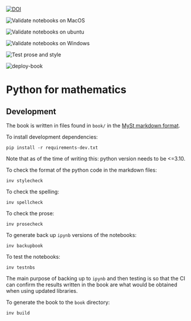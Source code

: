 [![DOI](https://zenodo.org/badge/DOI/10.5281/zenodo.4074114.svg)](https://doi.org/10.5281/zenodo.4074114)

![Validate notebooks on MacOS](https://github.com/drvinceknight/pfm/workflows/Validate%20notebooks%20on%20MacOS/badge.svg)

![Validate notebooks on ubuntu](https://github.com/drvinceknight/pfm/workflows/Validate%20notebooks%20on%20ubuntu/badge.svg)

![Validate notebooks on Windows](https://github.com/drvinceknight/pfm/workflows/Validate%20notebooks%20on%20Windows/badge.svg)

![Test prose and style](https://github.com/drvinceknight/pfm/workflows/Test%20prose%20and%20style/badge.svg)

![deploy-book](https://github.com/drvinceknight/pfm/workflows/deploy-book/badge.svg)

# Python for mathematics

## Development

The book is written in files found in `book/` in the [MySt markdown
format](https://myst-nb.readthedocs.io/en/latest/).

To install development dependencies:

    pip install -r requirements-dev.txt

Note that as of the time of writing this: python version needs to be <=3.10.

To check the format of the python code in the markdown files:

    inv stylecheck

To check the spelling:

    inv spellcheck

To check the prose:

    inv prosecheck

To generate back up `ipynb` versions of the notebooks:

    inv backupbook

To test the notebooks:

    inv testnbs

The main purpose of backing up to `ipynb` and then testing is so that the CI can
confirm the results written in the book are what would be obtained when using
updated libraries.

To generate the book to the `book` directory:

    inv build
